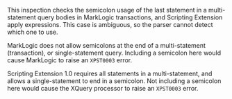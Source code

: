This inspection checks the semicolon usage of the last statement in a
multi-statement query bodies in MarkLogic transactions, and Scripting
Extension apply expressions. This case is ambiguous, so the parser
cannot detect which one to use.

MarkLogic does not allow semicolons at the end of a multi-statement
(transaction), or single-statement query. Including a semicolon here
would cause MarkLogic to raise an `XPST0003` error.

Scripting Extension 1.0 requires all statements in a multi-statement,
and allows a single-statement to end in a semicolon. Not including a
semicolon here would cause the XQuery processor to raise an `XPST0003`
error.
